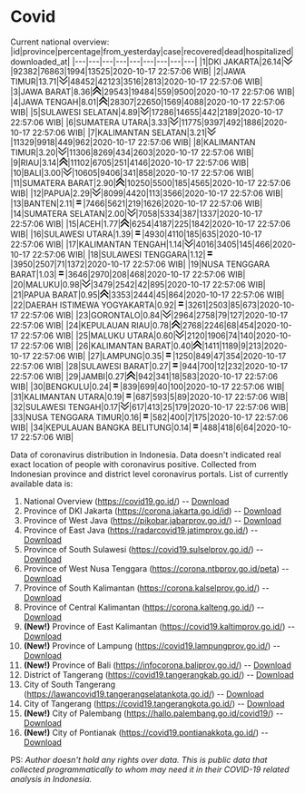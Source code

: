 # Covid
Current national overview:
|id|province|percentage|from_yesterday|case|recovered|dead|hospitalized|downloaded_at|
|---|---|---|---|---|---|---|---|---|
|1|DKI JAKARTA|26.14|![down](https://github.com/ariefrachmannn/covid/raw/master/img/rsz_down.png)|92382|76863|1994|13525|2020-10-17 22:57:06 WIB|
|2|JAWA TIMUR|13.71|![down](https://github.com/ariefrachmannn/covid/raw/master/img/rsz_down.png)|48452|42123|3516|2813|2020-10-17 22:57:06 WIB|
|3|JAWA BARAT|8.36|![up](https://github.com/ariefrachmannn/covid/raw/master/img/rsz_img_186982.png)|29543|19484|559|9500|2020-10-17 22:57:06 WIB|
|4|JAWA TENGAH|8.01|![up](https://github.com/ariefrachmannn/covid/raw/master/img/rsz_img_186982.png)|28307|22650|1569|4088|2020-10-17 22:57:06 WIB|
|5|SULAWESI SELATAN|4.89|![down](https://github.com/ariefrachmannn/covid/raw/master/img/rsz_down.png)|17286|14655|442|2189|2020-10-17 22:57:06 WIB|
|6|SUMATERA UTARA|3.33|![down](https://github.com/ariefrachmannn/covid/raw/master/img/rsz_down.png)|11775|9397|492|1886|2020-10-17 22:57:06 WIB|
|7|KALIMANTAN SELATAN|3.21|![down](https://github.com/ariefrachmannn/covid/raw/master/img/rsz_down.png)|11329|9918|449|962|2020-10-17 22:57:06 WIB|
|8|KALIMANTAN TIMUR|3.20|![down](https://github.com/ariefrachmannn/covid/raw/master/img/rsz_down.png)|11306|8269|434|2603|2020-10-17 22:57:06 WIB|
|9|RIAU|3.14|![up](https://github.com/ariefrachmannn/covid/raw/master/img/rsz_img_186982.png)|11102|6705|251|4146|2020-10-17 22:57:06 WIB|
|10|BALI|3.00|![down](https://github.com/ariefrachmannn/covid/raw/master/img/rsz_down.png)|10605|9406|341|858|2020-10-17 22:57:06 WIB|
|11|SUMATERA BARAT|2.90|![up](https://github.com/ariefrachmannn/covid/raw/master/img/rsz_img_186982.png)|10250|5500|185|4565|2020-10-17 22:57:06 WIB|
|12|PAPUA|2.29|![down](https://github.com/ariefrachmannn/covid/raw/master/img/rsz_down.png)|8099|4420|113|3566|2020-10-17 22:57:06 WIB|
|13|BANTEN|2.11|![equal](https://github.com/ariefrachmannn/covid/raw/master/img/rsz_equal.png)|7466|5621|219|1626|2020-10-17 22:57:06 WIB|
|14|SUMATERA SELATAN|2.00|![down](https://github.com/ariefrachmannn/covid/raw/master/img/rsz_down.png)|7058|5334|387|1337|2020-10-17 22:57:06 WIB|
|15|ACEH|1.77|![up](https://github.com/ariefrachmannn/covid/raw/master/img/rsz_img_186982.png)|6254|4187|225|1842|2020-10-17 22:57:06 WIB|
|16|SULAWESI UTARA|1.39|![equal](https://github.com/ariefrachmannn/covid/raw/master/img/rsz_equal.png)|4930|4110|185|635|2020-10-17 22:57:06 WIB|
|17|KALIMANTAN TENGAH|1.14|![down](https://github.com/ariefrachmannn/covid/raw/master/img/rsz_down.png)|4016|3405|145|466|2020-10-17 22:57:06 WIB|
|18|SULAWESI TENGGARA|1.12|![equal](https://github.com/ariefrachmannn/covid/raw/master/img/rsz_equal.png)|3950|2507|71|1372|2020-10-17 22:57:06 WIB|
|19|NUSA TENGGARA BARAT|1.03|![equal](https://github.com/ariefrachmannn/covid/raw/master/img/rsz_equal.png)|3646|2970|208|468|2020-10-17 22:57:06 WIB|
|20|MALUKU|0.98|![down](https://github.com/ariefrachmannn/covid/raw/master/img/rsz_down.png)|3479|2542|42|895|2020-10-17 22:57:06 WIB|
|21|PAPUA BARAT|0.95|![up](https://github.com/ariefrachmannn/covid/raw/master/img/rsz_img_186982.png)|3353|2444|45|864|2020-10-17 22:57:06 WIB|
|22|DAERAH ISTIMEWA YOGYAKARTA|0.92|![equal](https://github.com/ariefrachmannn/covid/raw/master/img/rsz_equal.png)|3261|2503|85|673|2020-10-17 22:57:06 WIB|
|23|GORONTALO|0.84|![down](https://github.com/ariefrachmannn/covid/raw/master/img/rsz_down.png)|2964|2758|79|127|2020-10-17 22:57:06 WIB|
|24|KEPULAUAN RIAU|0.78|![up](https://github.com/ariefrachmannn/covid/raw/master/img/rsz_img_186982.png)|2768|2246|68|454|2020-10-17 22:57:06 WIB|
|25|MALUKU UTARA|0.60|![down](https://github.com/ariefrachmannn/covid/raw/master/img/rsz_down.png)|2120|1906|74|140|2020-10-17 22:57:06 WIB|
|26|KALIMANTAN BARAT|0.40|![up](https://github.com/ariefrachmannn/covid/raw/master/img/rsz_img_186982.png)|1411|1189|9|213|2020-10-17 22:57:06 WIB|
|27|LAMPUNG|0.35|![equal](https://github.com/ariefrachmannn/covid/raw/master/img/rsz_equal.png)|1250|849|47|354|2020-10-17 22:57:06 WIB|
|28|SULAWESI BARAT|0.27|![equal](https://github.com/ariefrachmannn/covid/raw/master/img/rsz_equal.png)|944|700|12|232|2020-10-17 22:57:06 WIB|
|29|JAMBI|0.27|![up](https://github.com/ariefrachmannn/covid/raw/master/img/rsz_img_186982.png)|942|341|18|583|2020-10-17 22:57:06 WIB|
|30|BENGKULU|0.24|![equal](https://github.com/ariefrachmannn/covid/raw/master/img/rsz_equal.png)|839|699|40|100|2020-10-17 22:57:06 WIB|
|31|KALIMANTAN UTARA|0.19|![equal](https://github.com/ariefrachmannn/covid/raw/master/img/rsz_equal.png)|687|593|5|89|2020-10-17 22:57:06 WIB|
|32|SULAWESI TENGAH|0.17|![down](https://github.com/ariefrachmannn/covid/raw/master/img/rsz_down.png)|617|413|25|179|2020-10-17 22:57:06 WIB|
|33|NUSA TENGGARA TIMUR|0.16|![equal](https://github.com/ariefrachmannn/covid/raw/master/img/rsz_equal.png)|582|400|7|175|2020-10-17 22:57:06 WIB|
|34|KEPULAUAN BANGKA BELITUNG|0.14|![equal](https://github.com/ariefrachmannn/covid/raw/master/img/rsz_equal.png)|488|418|6|64|2020-10-17 22:57:06 WIB|

Data of coronavirus distribution in Indonesia. Data doesn't indicated real exact location of people with coronavirus positive. Collected from Indonesian province and district level coronavirus portals. List of currently available data is:
1. National Overview (https://covid19.go.id/) -- [Download](https://www.dropbox.com/s/66ly270fw4y76fx/covid_nasional.csv?dl=0)
2. Province of DKI Jakarta (https://corona.jakarta.go.id/id) -- [Download](https://riwayat-file-covid-19-dki-jakarta-jakartagis.hub.arcgis.com/)
3. Province of West Java (https://pikobar.jabarprov.go.id/) -- [Download](https://www.dropbox.com/s/alg0zp60fylq6cn/covid_jabar.csv?dl=0)
4. Province of East Java (https://radarcovid19.jatimprov.go.id/) -- [Download](https://www.dropbox.com/sh/e7vtgcnl4ckbvr4/AADo9UMRDZvrhHn66qTHZOvNa?dl=0)
5. Province of South Sulawesi (https://covid19.sulselprov.go.id/) -- [Download](https://www.dropbox.com/s/z5ek23lwcztj7z7/covid_sulsel.csv?dl=0)
6. Province of West Nusa Tenggara (https://corona.ntbprov.go.id/peta) -- [Download](https://www.dropbox.com/s/4p2k93n42xx0c00/covid_ntb.csv?dl=0)
7. Province of South Kalimantan (https://corona.kalselprov.go.id/) -- [Download](https://www.dropbox.com/sh/7aa2kvz8lb04pzz/AADH1Oj5oFMw2mp-D3JStPRsa?dl=0)
8. Province of Central Kalimantan (https://corona.kalteng.go.id/) -- [Download](https://www.dropbox.com/s/9q01v5r3ys2ozk4/covid_kalteng.csv?dl=0)
9. **(New!)** Province of East Kalimantan (https://covid19.kaltimprov.go.id/) -- [Download](https://www.dropbox.com/sh/qhpxj532nm80goa/AAB6ek_fp1__ieTR0TFQpfIga?dl=0)
10. **(New!)** Province of Lampung (https://covid19.lampungprov.go.id/) -- [Download](https://www.dropbox.com/s/ecuew6oa9kzwqwx/covid_lampung.csv?dl=0)
11. **(New!)** Province of Bali (https://infocorona.baliprov.go.id/) -- [Download](https://www.dropbox.com/sh/iceiwun4ufttmiu/AAC7dSRMpfTjPI1Lfzw-LeCUa?dl=0)
12. District of Tangerang (https://covid19.tangerangkab.go.id/) -- [Download](https://www.dropbox.com/sh/yxovyy6sy5bnz4p/AACZzVHinisKmz8oQWyQJ3nua?dl=0)
13. City of South Tangerang (https://lawancovid19.tangerangselatankota.go.id/) -- [Download](https://www.dropbox.com/s/zlvxo4ivswdzmle/covid_tangsel.csv?dl=0)
14. City of Tangerang (https://covid19.tangerangkota.go.id/) -- [Download](https://www.dropbox.com/s/e53224kvdrpjzy0/covid_tangkot.csv?dl=0)
15. **(New!)** City of Palembang (https://hallo.palembang.go.id/covid19/) -- [Download](https://www.dropbox.com/sh/oj17bhwhlpjht9e/AABZEG-OiaSaFvikATDx6coEa?dl=0)
16. **(New!)** City of Pontianak (https://covid19.pontianakkota.go.id/) -- [Download](https://www.dropbox.com/sh/66if3y4ly51j4sh/AADQ-zwLGa7Kz4ZzJgDw2-3na?dl=0)

PS: *Author doesn't hold any rights over data. This is public data that collected programmatically to whom may need it in their COVID-19 related analysis in Indonesia.*
